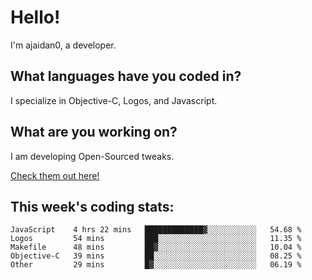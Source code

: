 # Hello!

I'm ajaidan0, a developer. 

## What languages have you coded in?

I specialize in Objective-C, Logos, and Javascript.

## What are you working on?

I am developing Open-Sourced tweaks.

[Check them out here!](https://github.com/ajaidan0/open-sourced-tweaks)

## This week's coding stats:
<!--START_SECTION:waka-->
```text
JavaScript    4 hrs 22 mins   █████████████▓░░░░░░░░░░░   54.68 % 
Logos         54 mins         ███░░░░░░░░░░░░░░░░░░░░░░   11.35 % 
Makefile      48 mins         ██▓░░░░░░░░░░░░░░░░░░░░░░   10.04 % 
Objective-C   39 mins         ██░░░░░░░░░░░░░░░░░░░░░░░   08.25 % 
Other         29 mins         █▓░░░░░░░░░░░░░░░░░░░░░░░   06.19 % 
```
<!--END_SECTION:waka-->
